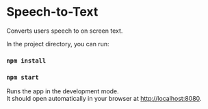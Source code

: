 # Speech-to-Text
Converts users speech to on screen text.

In the project directory, you can run:

### `npm install`
### `npm start`

Runs the app in the development mode.\
It should open automatically in your browser at [http://localhost:8080](http://localhost:8080).
